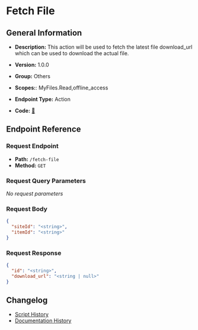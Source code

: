 # Fetch File

## General Information

- **Description:** This action will be used to fetch the latest file download_url which can be used to download the actual file.

- **Version:** 1.0.0
- **Group:** Others
- **Scopes:**: MyFiles.Read,offline_access
- **Endpoint Type:** Action
- **Code:** [🔗](https://github.com/NangoHQ/integration-templates/tree/main/integrations/sharepoint-online/actions/fetch-file.ts)


## Endpoint Reference

### Request Endpoint

- **Path:** `/fetch-file`
- **Method:** `GET`

### Request Query Parameters

_No request parameters_

### Request Body

```json
{
  "siteId": "<string>",
  "itemId": "<string>"
}
```

### Request Response

```json
{
  "id": "<string>",
  "download_url": "<string | null>"
}
```

## Changelog

- [Script History](https://github.com/NangoHQ/integration-templates/commits/main/integrations/sharepoint-online/actions/fetch-file.ts)
- [Documentation History](https://github.com/NangoHQ/integration-templates/commits/main/integrations/sharepoint-online/actions/fetch-file.md)

<!-- END  GENERATED CONTENT -->















